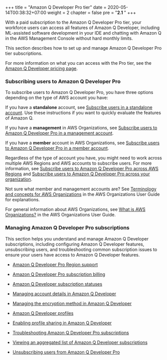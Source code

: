 +++
title = "Amazon Q Developer Pro tier"
date = 2020-05-14T00:38:32+07:00
weight = 2
chapter = false
pre = "<b>2.1 </b>"
+++

With a paid subscription to the Amazon Q Developer Pro tier, your workforce users can access all features of Amazon Q Developer, including ML-assisted software development in your IDE and chatting with Amazon Q in the AWS Management Console without hard monthly limits.

This section describes how to set up and manage Amazon Q Developer Pro tier subscriptions.

For more information on what you can access with the Pro tier, see the [Amazon Q Developer pricing page](https://aws.amazon.com/q/developer/pricing).

### Subscribing users to Amazon Q Developer Pro

To subscribe users to Amazon Q Developer Pro, you have three options depending on the type of AWS account you have:

If you have a **standalone** account, see [Subscribe users in a standalone account](https://docs.aws.amazon.com/amazonq/latest/qdeveloper-ug/subscribe-standalone.html). Use these instructions if you want to quickly evaluate the features of Amazon Q.

If you have a **management** in AWS Organizations, see [Subscribe users to Amazon Q Developer Pro in a management account](https://docs.aws.amazon.com/amazonq/latest/qdeveloper-ug/subscribe-management.html).

If you have a **member** account in AWS Organizations, see [Subscribe users to Amazon Q Developer Pro in a member account](https://docs.aws.amazon.com/amazonq/latest/qdeveloper-ug/subscribe-member.html).

Regardless of the type of account you have, you might need to work across multiple AWS Regions and AWS accounts to subscribe users. For more information, see [Subscribe users to Amazon Q Developer Pro across AWS Regions](https://docs.aws.amazon.com/amazonq/latest/qdeveloper-ug/subscribe-multi-region.html) and [Subscribe users to Amazon Q Developer Pro across your organization](https://docs.aws.amazon.com/amazonq/latest/qdeveloper-ug/tracking-across-org.html).

Not sure what member and management accounts are? See [Terminology and concepts for AWS Organizations](https://docs.aws.amazon.com/organizations/latest/userguide/orgs_getting-started_concepts.html) in the AWS Organizations User Guide for explanations.

For general information about AWS Organizations, see [What is AWS Organizations?](https://docs.aws.amazon.com/organizations/latest/userguide/orgs_introduction.html) in the AWS Organizations User Guide.

### Managing Amazon Q Developer Pro subscriptions

This section helps you understand and manage Amazon Q Developer subscriptions, including configuring Amazon Q Developer features, unsubscribing users, and troubleshooting common subscription issues to ensure your users have access to Amazon Q Developer features.

- [Amazon Q Developer Pro Region support](https://docs.aws.amazon.com/amazonq/latest/qdeveloper-ug/q-admin-setup-subscribe-regions.html)

- [Amazon Q Developer Pro subscription billing](https://docs.aws.amazon.com/amazonq/latest/qdeveloper-ug/tracking-across-org-cost-usage.html)

- [Amazon Q Developer subscription statuses](https://docs.aws.amazon.com/amazonq/latest/qdeveloper-ug/q-admin-setup-subscribe-status.html)

- [Managing account details in Amazon Q Developer](https://docs.aws.amazon.com/amazonq/latest/qdeveloper-ug/manage-account-details.html)

- [Managing the encryption method in Amazon Q Developer](https://docs.aws.amazon.com/amazonq/latest/qdeveloper-ug/manage-encryption.html)

- [Amazon Q Developer profiles](https://docs.aws.amazon.com/amazonq/latest/qdeveloper-ug/subscribe-understanding-profile.html)

- [Enabling profile sharing in Amazon Q Developer](https://docs.aws.amazon.com/amazonq/latest/qdeveloper-ug/q-admin-profile-sharing.html)

- [Troubleshooting Amazon Q Developer Pro subscriptions](https://docs.aws.amazon.com/amazonq/latest/qdeveloper-ug/q-admin-setup-subscribe-troubleshooting.html)

- [Viewing an aggregated list of Amazon Q Developer subscriptions](https://docs.aws.amazon.com/amazonq/latest/qdeveloper-ug/subscribe-visibility.html)

- [Unsubscribing users from Amazon Q Developer Pro](https://docs.aws.amazon.com/amazonq/latest/qdeveloper-ug/q-admin-setup-unsubscribe.html)
